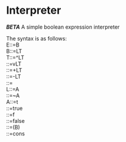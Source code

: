 Interpreter
===========
***BETA***
A simple boolean expression interpreter

The syntax is as follows:				
E::=B						
B::=LT					
T::=^LT					
 ::=vLT 	          
 ::=+LT                       
 ::=-LT                      
 ::=		                			
L::=A					         
 ::=~A					
A::=t				
 ::=true				
 ::=f					
 ::=false				
 ::=(B)	         			
 ::=cons
